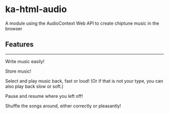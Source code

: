 # ka-html-audio
A module using the AudioContext Web API to create chiptune music in the browser

<h2>Features</h2>
<hr>
Write music easily!

Store music!

Select and play music back, fast or loud! (Or if that is not your type, you can also play back slow or soft.)

Pause and resume where you left off!

Shuffle the songs around, either correctly or pleasantly!
